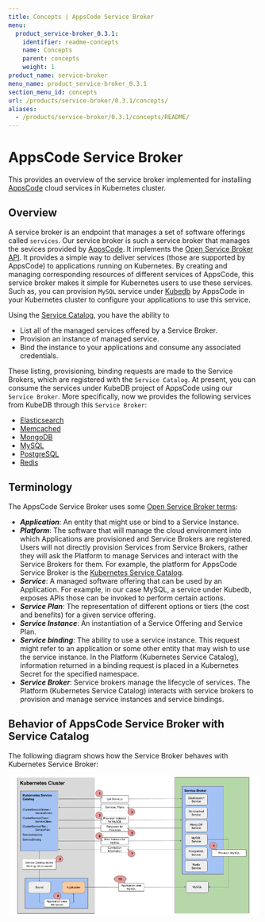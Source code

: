 ```yaml
---
title: Concepts | AppsCode Service Broker
menu:
  product_service-broker_0.3.1:
    identifier: readme-concepts
    name: Concepts
    parent: concepts
    weight: 1
product_name: service-broker
menu_name: product_service-broker_0.3.1
section_menu_id: concepts
url: /products/service-broker/0.3.1/concepts/
aliases:
  - /products/service-broker/0.3.1/concepts/README/
---
```

# AppsCode Service Broker

This provides an overview of the service broker implemented for installing [AppsCode](https://appscode.com/) cloud services in Kubernetes cluster.

## Overview

A service broker is an endpoint that manages a set of software offerings called `services`. Our service broker is such a service broker that manages the sevices provided by [AppsCode](https://appscode.com/). It implements the [Open Service Broker API](https://openservicebrokerapi.org/). It provides a simple way to deliver services (those are supported by AppsCode) to applications running on Kubernetes. By creating and managing corresponding resources of different services of AppsCode, this service broker makes it simple for Kubernetes users to use these services. Such as, you can provision `MySQL` service under [Kubedb](https://kubedb.com) by AppsCode in your Kubernetes cluster to configure your applications to use this service.

Using the [Service Catalog](https://kubernetes.io/docs/concepts/extend-kubernetes/service-catalog/), you have the ability to

- List all of the managed services offered by a Service Broker.
- Provision an instance of managed service.
- Bind the instance to your applications and consume any associated credentials.

These listing, provisioning, binding requests are made to the Service Brokers, which are registered with the `Service Catalog`. At present, you can consume the services under KubeDB project of AppsCode using our `Service Broker`. More specifically, now we provides the following services from KubeDB through this `Service Broker`:

- [Elasticsearch](https://kubedb.com/docs/0.11.0/guides/elasticsearch/)
- [Memcached](https://kubedb.com/docs/0.11.0/guides/memcached/)
- [MongoDB](https://kubedb.com/docs/0.11.0/guides/mongodb/)
- [MySQL](https://kubedb.com/docs/0.11.0/guides/mysql/)
- [PostgreSQL](https://kubedb.com/docs/0.11.0/guides/postgres/)
- [Redis](https://kubedb.com/docs/0.11.0/guides/redis/)

## Terminology

The AppsCode Service Broker uses some [Open Service Broker terms](https://github.com/openservicebrokerapi/servicebroker/tree/master/spec.md#terminology):

- ***Application***: An entity that might use or bind to a Service Instance.
- ***Platform***: The software that will manage the cloud environment into which Applications are provisioned and Service Brokers are registered. Users will not directly provision Services from Service Brokers, rather they will ask the Platform to manage Services and interact with the Service Brokers for them. For example, the platform for AppsCode Service Broker is the [Kubernetes Service Catalog](https://kubernetes.io/docs/concepts/service-catalog/).
- ***Service***: A managed software offering that can be used by an Application. For example, in our case MySQL, a service under Kubedb, exposes APIs those can be invoked to perform certain actions.
- ***Service Plan***: The representation of different options or tiers (the cost and benefits) for a given service offering.
- ***Service Instance***: An instantiation of a Service Offering and Service Plan.
- ***Service binding***: The ability to use a service instance. This request might refer to an application or some other entity that may wish to use the service instance. In the Platform (Kubernetes Service Catalog), information returned in a binding request is placed in a Kubernetes Secret for the specified namespace.
- ***Service Broker***: Service brokers manage the lifecycle of services. The Platform (Kubernetes Service Catalog) interacts with service brokers to provision and manage service instances and service bindings.

## Behavior of AppsCode Service Broker with Service Catalog

The following diagram shows how the Service Broker behaves with Kubernetes Service Broker:

![ref](/docs/images/behaviour.png)
